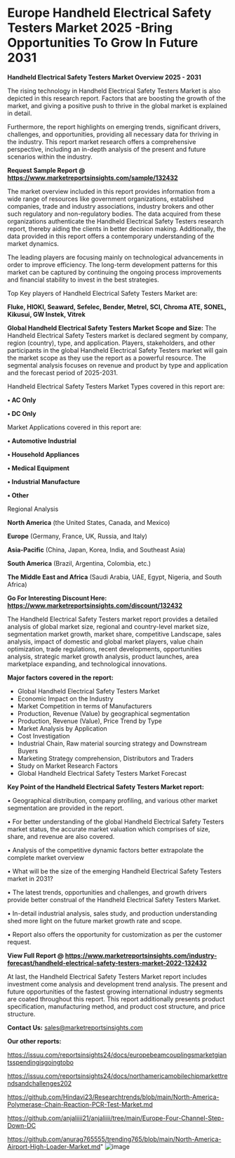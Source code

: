 # Europe Handheld Electrical Safety Testers Market 2025 -Bring Opportunities To Grow In Future 2031

<Strong> Handheld Electrical Safety Testers Market Overview 2025 - 2031</strong>

The rising technology in Handheld Electrical Safety Testers Market is also depicted in this research report. Factors that are boosting the growth of the market, and giving a positive push to thrive in the global market is explained in detail.

Furthermore, the report highlights on emerging trends, significant drivers, challenges, and opportunities, providing all necessary data for thriving in the industry. This report market research offers a comprehensive perspective, including an in-depth analysis of the present and future scenarios within the industry.

<strong>Request Sample Report @ <a href=https://www.marketreportsinsights.com/sample/132432>https://www.marketreportsinsights.com/sample/132432</a></strong>

The market overview included in this report provides information from a wide range of resources like government organizations, established companies, trade and industry associations, industry brokers and other such regulatory and non-regulatory bodies. The data acquired from these organizations authenticate the Handheld Electrical Safety Testers research report, thereby aiding the clients in better decision making. Additionally, the data provided in this report offers a contemporary understanding of the market dynamics.

The leading players are focusing mainly on technological advancements in order to improve efficiency. The long-term development patterns for this market can be captured by continuing the ongoing process improvements and financial stability to invest in the best strategies.

Top Key players of Handheld Electrical Safety Testers Market are:

<strong>Fluke, HIOKI, Seaward, Sefelec, Bender, Metrel, SCI, Chroma ATE, SONEL, Kikusui, GW Instek, Vitrek</strong>

<strong><b>Global Handheld Electrical Safety Testers Market Scope and Size:</b></strong>
The Handheld Electrical Safety Testers market is declared segment by company, region (country), type, and application. Players, stakeholders, and other participants in the global Handheld Electrical Safety Testers market will gain the market scope as they use the report as a powerful resource. The segmental analysis focuses on revenue and product by type and application and the forecast period of 2025-2031.

Handheld Electrical Safety Testers Market Types covered in this report are:

<strong>• AC Only

• DC Only</strong>

Market Applications covered in this report are:

<strong>• Automotive Industrial

• Household Appliances

• Medical Equipment

• Industrial Manufacture

• Other</strong> 

Regional Analysis

<strong>North America</strong> (the United States, Canada, and Mexico)

<strong>Europe</strong> (Germany, France, UK, Russia, and Italy)

<strong>Asia-Pacific</strong> (China, Japan, Korea, India, and Southeast Asia)

<strong>South America</strong> (Brazil, Argentina, Colombia, etc.)

<strong>The Middle East and Africa</strong> (Saudi Arabia, UAE, Egypt, Nigeria, and South Africa)

<strong>Go For Interesting Discount Here: <a href=https://www.marketreportsinsights.com/discount/132432>https://www.marketreportsinsights.com/discount/132432</a></strong>

The Handheld Electrical Safety Testers market report provides a detailed analysis of global market size, regional and country-level market size, segmentation market growth, market share, competitive Landscape, sales analysis, impact of domestic and global market players, value chain optimization, trade regulations, recent developments, opportunities analysis, strategic market growth analysis, product launches, area marketplace expanding, and technological innovations.

<strong><b>Major factors covered in the report:</b></strong>
<ul>
  <li>Global Handheld Electrical Safety Testers Market </li>
  <li>Economic Impact on the Industry</li>
  <li>Market Competition in terms of Manufacturers</li>
  <li>Production, Revenue (Value) by geographical segmentation</li>
  <li>Production, Revenue (Value), Price Trend by Type</li>
  <li>Market Analysis by Application</li>
  <li>Cost Investigation</li>
  <li>Industrial Chain, Raw material sourcing strategy and Downstream Buyers</li>
  <li>Marketing Strategy comprehension, Distributors and Traders</li>
  <li>Study on Market Research Factors</li>
  <li>Global Handheld Electrical Safety Testers Market Forecast</li>
</ul>

<strong><b>Key Point of the Handheld Electrical Safety Testers Market report:</b></strong>

• Geographical distribution, company profiling, and various other market segmentation are provided in the report.

• For better understanding of the global Handheld Electrical Safety Testers market status, the accurate market valuation which comprises of size, share, and revenue are also covered.

• Analysis of the competitive dynamic factors better extrapolate the complete market overview

• What will be the size of the emerging Handheld Electrical Safety Testers market in 2031?

• The latest trends, opportunities and challenges, and growth drivers provide better construal of the Handheld Electrical Safety Testers Market.

• In-detail industrial analysis, sales study, and production understanding shed more light on the future market growth rate and scope.

• Report also offers the opportunity for customization as per the customer request.

<strong><b>View Full Report @ <a href=https://www.marketreportsinsights.com/industry-forecast/handheld-electrical-safety-testers-market-2022-132432>https://www.marketreportsinsights.com/industry-forecast/handheld-electrical-safety-testers-market-2022-132432</a></b></strong>


At last, the Handheld Electrical Safety Testers Market report includes investment come analysis and development trend analysis. The present and future opportunities of the fastest growing international industry segments are coated throughout this report. This report additionally presents product specification, manufacturing method, and product cost structure, and price structure.

<strong>Contact Us:</strong>
sales@marketreportsinsights.com

<strong>Our other reports:</strong>

<a href=https://issuu.com/reportsinsights24/docs/europebeamcouplingsmarketgiantsspendingisgoingtobo>https://issuu.com/reportsinsights24/docs/europebeamcouplingsmarketgiantsspendingisgoingtobo</a>

<a href=https://issuu.com/reportsinsights24/docs/northamericamobilechipmarkettrendsandchallenges202>https://issuu.com/reportsinsights24/docs/northamericamobilechipmarkettrendsandchallenges202</a>

<a href=https://github.com/Hindavi23/Researchtrends/blob/main/North-America-Polymerase-Chain-Reaction-PCR-Test-Market.md>https://github.com/Hindavi23/Researchtrends/blob/main/North-America-Polymerase-Chain-Reaction-PCR-Test-Market.md</a>

<a href=https://github.com/anjaliiii21/anjaliiii/tree/main/Europe-Four-Channel-Step-Down-DC>https://github.com/anjaliiii21/anjaliiii/tree/main/Europe-Four-Channel-Step-Down-DC</a>

<a href=https://github.com/anurag765555/trending765/blob/main/North-America-Airport-High-Loader-Market.md>https://github.com/anurag765555/trending765/blob/main/North-America-Airport-High-Loader-Market.md</a>"
![image](https://github.com/user-attachments/assets/3e4c3735-d4b2-4b2a-89c2-e39c802b0811)
